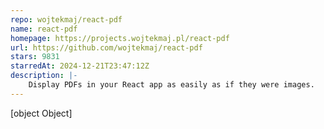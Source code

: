 ```yaml
---
repo: wojtekmaj/react-pdf
name: react-pdf
homepage: https://projects.wojtekmaj.pl/react-pdf
url: https://github.com/wojtekmaj/react-pdf
stars: 9831
starredAt: 2024-12-21T23:47:12Z
description: |-
    Display PDFs in your React app as easily as if they were images.
---
```


[object Object]
